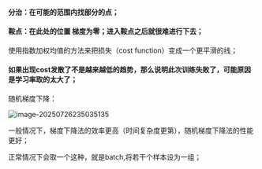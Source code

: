#### 分治：在可能的范围内找部分的点；

#### 鞍点：在此处的位置 梯度为零；进入鞍点之后就很难进行下去；



使用指数加权均值的方法来把损失（cost function）变成一个更平滑的线；

#### 如果出现cost发散了不是越来越低的趋势，那么说明此次训练失败了，可能原因是学习率取的太大了；

随机梯度下降：

![image-20250726235035135](C:/Users/Lexus_Twenty/AppData/Roaming/Typora/typora-user-images/image-20250726235035135.png)

一般情况下，梯度下降法的效率更高（时间复杂度更第），随机梯度下降法的性能更好；

正常情况下会取一个这种，就是batch,将若干个样本设为一组；



